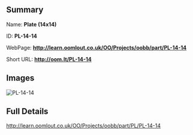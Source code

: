 

## Summary
 
Name: __Plate (14x14)__

ID: __PL-14-14__

WebPage: __http://learn.oomlout.co.uk/OO/Projects/oobb/part/PL-14-14__

Short URL: __http://oom.lt/PL-14-14__


## Images
![PL-14-14](http://oomlout.com/oomlout-OOBB/part/PL/PL-14-14/OOBB-PL-14-14_420.png)




## Full Details

 http://learn.oomlout.co.uk/OO/Projects/oobb/part/PL/PL-14-14

